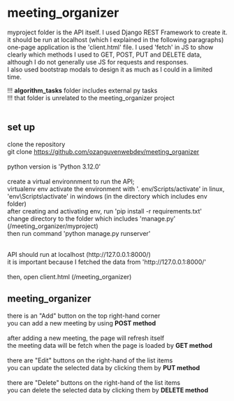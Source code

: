 # meeting_organizer

myproject folder is the API itself. I used Django REST Framework to create it.<br> it should be run at localhost (which I explained in the following paragraphs)<br>
one-page application is the 'client.html' file. I used 'fetch' in JS to show clearly which methods I used to GET, POST, PUT and DELETE data, although I do not generally use JS for requests and responses.<br>
I also used bootstrap modals to design it as much as I could in a limited time.

!!! <b>algorithm_tasks</b> folder includes external py tasks<br>
!!! that folder is unrelated to the meeting_organizer project<br>
<br>

## set up
clone the repository <br>
git clone https://github.com/ozanguvenwebdev/meeting_organizer<br>
<br>
python version is 'Python 3.12.0'<br>
<br>
create a virtual environnment to run the API;<br>
virtualenv env
activate the environment with '. env/Scripts/activate' in linux, 'env\Scripts\activate' in windows (in the directory which includes env folder)<br>
after creating and activating env, run 'pip install -r requirements.txt'<br>
change directory to the folder which includes 'manage.py' (/meeting_organizer/myproject)<br>
then run command 'python manage.py runserver'<br>

<br>
API should run at localhost (http://127.0.0.1:8000/)<br>
it is important because I fetched the data from 'http://127.0.0.1:8000/'<br>
<br>
then, open client.html (/meeting_organizer)
<br>

## meeting_organizer
there is an "Add" button on the top right-hand corner<br>
you can add a new meeting by using <b>POST method</b><br>
<br>
after adding a new meeting, the page will refresh itself<br>
the meeting data will be fetch when the page is loaded by <b>GET method</b><br>
<br>
there are "Edit" buttons on the right-hand of the list items<br>
you can update the selected data by clicking them by <b>PUT method</b><br>
<br>
there are "Delete" buttons on the right-hand of the list items<br>
you can delete the selected data by clicking them by <b>DELETE method</b><br>
<br>


